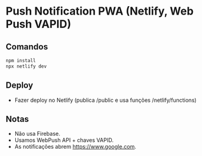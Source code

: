 # Push Notification PWA (Netlify, Web Push VAPID)

## Comandos

```bash
npm install
npx netlify dev
```

## Deploy
- Fazer deploy no Netlify (publica /public e usa funções /netlify/functions)

## Notas
- Não usa Firebase.
- Usamos WebPush API + chaves VAPID.
- As notificações abrem https://www.google.com.